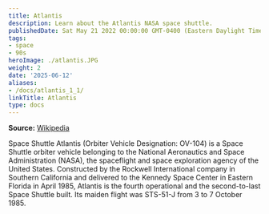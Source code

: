 ```yaml
---
title: Atlantis
description: Learn about the Atlantis NASA space shuttle.
publishedDate: Sat May 21 2022 00:00:00 GMT-0400 (Eastern Daylight Time)
tags:
- space
- 90s
heroImage: ./atlantis.JPG
weight: 2
date: '2025-06-12'
aliases:
- /docs/atlantis_1_1/
linkTitle: Atlantis
type: docs
---
```


**Source:** [Wikipedia](https://en.wikipedia.org/wiki/Space_Shuttle_Atlantis)

Space Shuttle Atlantis (Orbiter Vehicle Designation: OV-104) is a Space Shuttle orbiter vehicle belonging to the National Aeronautics and Space Administration (NASA), the spaceflight and space exploration agency of the United States. Constructed by the Rockwell International company in Southern California and delivered to the Kennedy Space Center in Eastern Florida in April 1985, Atlantis is the fourth operational and the second-to-last Space Shuttle built. Its maiden flight was STS-51-J from 3 to 7 October 1985.
